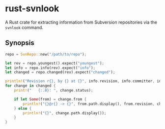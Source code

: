 # rust-svnlook

A Rust crate for extracting information from Subversion repositories via the
`svnlook` command.

## Synopsis

```rust
repo = SvnRepo::new("/path/to/repo");

let rev = repo.youngest().expect("youngest");
let info = repo.info(rev).expect("info");
let changed = repo.changed(rev).expect("changed");

println!("Revision r{}, by {} at {}", info.revision, info.committer, info.date);
for change in changed {
    print!("   {:.8}: ", change.status);

    if let Some(from) = change.from {
        println!("{}@r{} -> {}", from.path.display(), from.revision, change.path.display());
    } else {
        println!("{}", change.path.display());
    }
}
```
